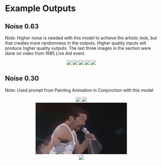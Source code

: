 # Example Outputs

## Noise 0.63

Note: Higher noise is needed with this model to achieve the artistic look, but that creates more randomness in the outputs. Higher quality inputs will produce higher quality outputs. The last three images in the section were done on video from 1985 Live Aid event.

<center>
    <p style="width: 60%">
            <img src="../../documentation/images/80sCartoon/noise0.63/filmation-0001.gif">
            <img src="../../documentation/images/80sCartoon/noise0.63/0001.gif">
            <img src="../../documentation/images/80sCartoon/noise0.63/queen-0010.gif">
            <img src="../../documentation/images/80sCartoon/noise0.63/queen-0011.gif">
            <img src="../../documentation/images/80sCartoon/noise0.63/queen-0012.gif">
    </p>
</center>

## Noise 0.30

Note: Used prompt from Painting Animation in Conjunction with this model

<center>
    <p style="width: 60%">
            <img src="../../documentation/images/80sCartoon/noise0.3/queen0001.gif">
            <img src="../../documentation/images/80sCartoon/noise0.3/queen0002.gif">
            <img src="../../documentation/images/80sCartoon/noise0.3/queen0003.gif">
            <img src="../../documentation/images/80sCartoon/noise0.3/queen-0009.gif">
    </p>
</center>

